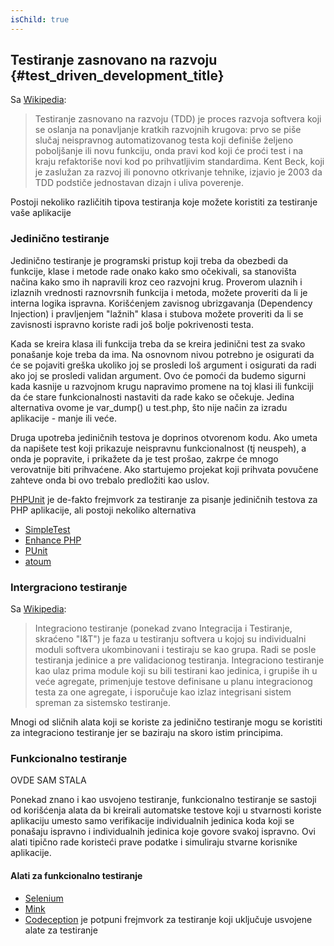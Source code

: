 ```yaml
---
isChild: true
---
```


## Testiranje zasnovano na razvoju {#test_driven_development_title}

Sa [Wikipedia](http://en.wikipedia.org/wiki/Test-driven_development):

> Testiranje zasnovano na razvoju (TDD) je proces razvoja softvera koji se oslanja na ponavljanje kratkih razvojnih 
krugova: prvo se piše slučaj neispravnog automatizovanog testa koji definiše željeno poboljšanje ili novu funkciju, onda
pravi kod koji će proći test i na kraju refaktoriše novi kod po prihvatljivim standardima. Kent Beck, koji je zaslužan 
za razvoj ili ponovno otkrivanje tehnike, izjavio je 2003 da TDD podstiče jednostavan dizajn i uliva poverenje.

Postoji nekoliko različitih tipova testiranja koje možete koristiti za testiranje vaše aplikacije

### Jedinično testiranje

Jedinično testiranje je programski pristup koji treba da obezbedi da funkcije, klase i metode rade onako kako smo 
očekivali, sa stanovišta načina kako smo ih napravili kroz ceo razvojni krug. Proverom ulaznih i izlaznih vrednosti 
raznovrsnih funkcija i metoda, možete proveriti da li je interna logika ispravna. Korišćenjem zavisnog ubrizgavanja 
(Dependency Injection) i pravljenjem "lažnih" klasa i stubova možete proveriti da li se zavisnosti ispravno koriste radi
još bolje pokrivenosti testa.

Kada se kreira klasa ili funkcija treba da se kreira jedinični test za svako ponašanje koje treba da ima. Na osnovnom 
nivou potrebno je osigurati da će se pojaviti greška ukoliko joj se prosledi loš argument i osigurati da radi ako joj se
prosledi validan argument. Ovo će pomoći da budemo sigurni kada kasnije u razvojnom krugu napravimo promene na toj klasi
ili funkciji da će stare funkcionalnosti nastaviti da rade kako se očekuje. Jedina alternativa ovome je var_dump() u 
test.php, što nije način za izradu aplikacije - manje ili veće.

Druga upotreba jediničnih testova je doprinos otvorenom kodu. Ako umeta da napišete test koji prikazuje neispravnu 
funkcionalnost (tj neuspeh), a onda je popravite, i prikažete da je test prošao, zakrpe će mnogo verovatnije biti 
prihvaćene. Ako startujemo projekat koji prihvata povučene zahteve onda bi ovo trebalo predložiti kao uslov. 

[PHPUnit](http://phpunit.de) je de-fakto frejmvork za testiranje za pisanje jediničnih testova za PHP aplikacije, ali 
postoji nekoliko alternativa
								
* [SimpleTest](http://simpletest.org)
* [Enhance PHP](http://www.enhance-php.com/)
* [PUnit](http://punit.smf.me.uk/)
* [atoum](https://github.com/atoum/atoum)

### Intergraciono testiranje

Sa [Wikipedia](http://en.wikipedia.org/wiki/Integration_testing):

> Integraciono testiranje (ponekad zvano Integracija i Testiranje, skraćeno "I&T") je faza u testiranju softvera u kojoj
su individualni moduli softvera ukombinovani i testiraju se kao grupa. Radi se posle testiranja jedinice a pre 
validacionog testiranja. Integraciono testiranje kao ulaz prima module koji su bili testirani kao jedinica, i grupiše ih
u veće agregate, primenjuje testove definisane u planu integracionog testa za one agregate, i isporučuje kao izlaz 
integrisani sistem spreman za sistemsko testiranje.

Mnogi od sličnih alata koji se koriste za jedinično testiranje mogu se koristiti za integraciono testiranje jer se 
baziraju na skoro istim principima.

### Funkcionalno testiranje

OVDE SAM STALA

Ponekad znano i kao usvojeno testiranje, funkcionalno testiranje se sastoji od korišćenja alata da bi kreirali automatske testove koji u stvarnosti koriste aplikaciju umesto samo verifikacije individualnih jedinica koda koji se ponašaju ispravno i individualnih jedinica koje govore svakoj ispravno. Ovi alati tipično rade koristeći prave podatke i simuliraju stvarne korisnike aplikacije.

#### Alati za funkcionalno testiranje

* [Selenium](http://seleniumhq.com)
* [Mink](http://mink.behat.org)
* [Codeception](http://codeception.com) je potpuni frejmvork za testiranje koji uključuje usvojene alate za testiranje
